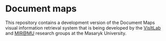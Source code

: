 # Document maps
This repository contains a development version of the Document Maps visual
information retrieval system that is being developed by the [VisItLab][]
and [MIR@MU][] research groups at the Masaryk University.

 [visitlab]: http://visitlab.fi.muni.cz/
 [mir@mu]: https://mir.fi.muni.cz/
